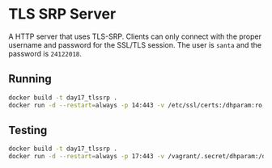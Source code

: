 # TLS SRP Server

A HTTP server that uses TLS-SRP. Clients can only connect with the proper username and password for the SSL/TLS session. The user is `santa` and the password is `24122018`.

## Running

```bash
docker build -t day17_tlssrp .
docker run -d --restart=always -p 14:443 -v /etc/ssl/certs:/dhparam:ro -v /etc/letsencrypt/archive/xmas.rip:/certs:ro --name=day17 day17_tlssrp
```

## Testing

```bash
docker build -t day17_tlssrp .
docker run -d --restart=always -p 17:443 -v /vagrant/.secret/dhparam:/dhparam:ro -v /vagrant/.secret/certs:/certs:ro --name=day17 day17_tlssrp
```